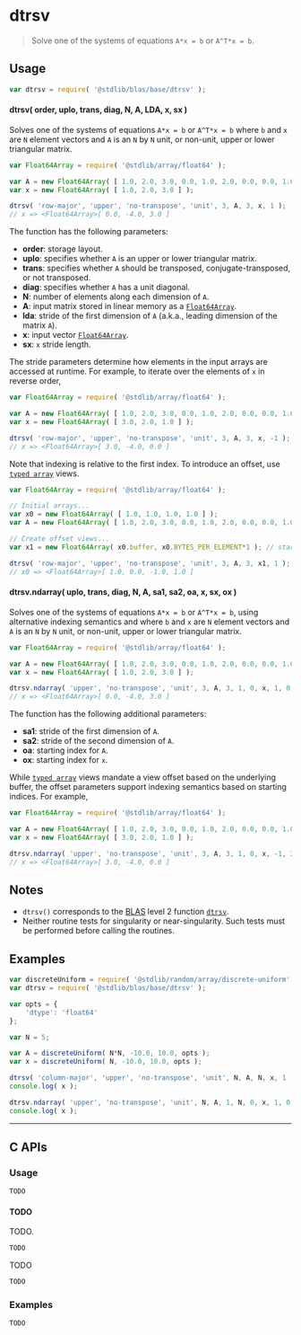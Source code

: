 <!--

@license Apache-2.0

Copyright (c) 2024 The Stdlib Authors.

Licensed under the Apache License, Version 2.0 (the "License");
you may not use this file except in compliance with the License.
You may obtain a copy of the License at

   http://www.apache.org/licenses/LICENSE-2.0

Unless required by applicable law or agreed to in writing, software
distributed under the License is distributed on an "AS IS" BASIS,
WITHOUT WARRANTIES OR CONDITIONS OF ANY KIND, either express or implied.
See the License for the specific language governing permissions and
limitations under the License.

-->

# dtrsv

> Solve one of the systems of equations `A*x = b` or `A^T*x = b`.

<section class = "usage">

## Usage

```javascript
var dtrsv = require( '@stdlib/blas/base/dtrsv' );
```

#### dtrsv( order, uplo, trans, diag, N, A, LDA, x, sx )

Solves one of the systems of equations `A*x = b` or `A^T*x = b` where `b` and `x` are `N` element vectors and `A` is an `N` by `N` unit, or non-unit, upper or lower triangular matrix.

```javascript
var Float64Array = require( '@stdlib/array/float64' );

var A = new Float64Array( [ 1.0, 2.0, 3.0, 0.0, 1.0, 2.0, 0.0, 0.0, 1.0 ] );
var x = new Float64Array( [ 1.0, 2.0, 3.0 ] );

dtrsv( 'row-major', 'upper', 'no-transpose', 'unit', 3, A, 3, x, 1 );
// x => <Float64Array>[ 0.0, -4.0, 3.0 ]
```

The function has the following parameters:

-   **order**: storage layout.
-   **uplo**: specifies whether `A` is an upper or lower triangular matrix.
-   **trans**: specifies whether `A` should be transposed, conjugate-transposed, or not transposed.
-   **diag**: specifies whether `A` has a unit diagonal.
-   **N**: number of elements along each dimension of `A`.
-   **A**: input matrix stored in linear memory as a [`Float64Array`][mdn-float64array].
-   **lda**: stride of the first dimension of `A` (a.k.a., leading dimension of the matrix `A`).
-   **x**: input vector [`Float64Array`][mdn-float64array].
-   **sx**: `x` stride length.

The stride parameters determine how elements in the input arrays are accessed at runtime. For example, to iterate over the elements of `x` in reverse order,

```javascript
var Float64Array = require( '@stdlib/array/float64' );

var A = new Float64Array( [ 1.0, 2.0, 3.0, 0.0, 1.0, 2.0, 0.0, 0.0, 1.0 ] );
var x = new Float64Array( [ 3.0, 2.0, 1.0 ] );

dtrsv( 'row-major', 'upper', 'no-transpose', 'unit', 3, A, 3, x, -1 );
// x => <Float64Array>[ 3.0, -4.0, 0.0 ]
```

Note that indexing is relative to the first index. To introduce an offset, use [`typed array`][mdn-typed-array] views.

<!-- eslint-disable stdlib/capitalized-comments -->

```javascript
var Float64Array = require( '@stdlib/array/float64' );

// Initial arrays...
var x0 = new Float64Array( [ 1.0, 1.0, 1.0, 1.0 ] );
var A = new Float64Array( [ 1.0, 2.0, 3.0, 0.0, 1.0, 2.0, 0.0, 0.0, 1.0 ] );

// Create offset views...
var x1 = new Float64Array( x0.buffer, x0.BYTES_PER_ELEMENT*1 ); // start at 2nd element

dtrsv( 'row-major', 'upper', 'no-transpose', 'unit', 3, A, 3, x1, 1 );
// x0 => <Float64Array>[ 1.0, 0.0, -1.0, 1.0 ]
```

#### dtrsv.ndarray( uplo, trans, diag, N, A, sa1, sa2, oa, x, sx, ox )

Solves one of the systems of equations `A*x = b` or `A^T*x = b`, using alternative indexing semantics and where `b` and `x` are `N` element vectors and `A` is an `N` by `N` unit, or non-unit, upper or lower triangular matrix.

```javascript
var Float64Array = require( '@stdlib/array/float64' );

var A = new Float64Array( [ 1.0, 2.0, 3.0, 0.0, 1.0, 2.0, 0.0, 0.0, 1.0 ] );
var x = new Float64Array( [ 1.0, 2.0, 3.0 ] );

dtrsv.ndarray( 'upper', 'no-transpose', 'unit', 3, A, 3, 1, 0, x, 1, 0 );
// x => <Float64Array>[ 0.0, -4.0, 3.0 ]
```

The function has the following additional parameters:

-   **sa1**: stride of the first dimension of `A`.
-   **sa2**: stride of the second dimension of `A`.
-   **oa**: starting index for `A`.
-   **ox**: starting index for `x`.

While [`typed array`][mdn-typed-array] views mandate a view offset based on the underlying buffer, the offset parameters support indexing semantics based on starting indices. For example,

```javascript
var Float64Array = require( '@stdlib/array/float64' );

var A = new Float64Array( [ 1.0, 2.0, 3.0, 0.0, 1.0, 2.0, 0.0, 0.0, 1.0 ] );
var x = new Float64Array( [ 3.0, 2.0, 1.0 ] );

dtrsv.ndarray( 'upper', 'no-transpose', 'unit', 3, A, 3, 1, 0, x, -1, 2 );
// x => <Float64Array>[ 3.0, -4.0, 0.0 ]
```

</section>

<!-- /.usage -->

<section class="notes">

## Notes

-   `dtrsv()` corresponds to the [BLAS][blas] level 2 function [`dtrsv`][blas-dtrsv].
-   Neither routine tests for singularity or near-singularity. Such tests must be performed before calling the routines.

</section>

<!-- /.notes -->

<section class="examples">

## Examples

<!-- eslint no-undef: "error" -->

```javascript
var discreteUniform = require( '@stdlib/random/array/discrete-uniform' );
var dtrsv = require( '@stdlib/blas/base/dtrsv' );

var opts = {
    'dtype': 'float64'
};

var N = 5;

var A = discreteUniform( N*N, -10.0, 10.0, opts );
var x = discreteUniform( N, -10.0, 10.0, opts );

dtrsv( 'column-major', 'upper', 'no-transpose', 'unit', N, A, N, x, 1 );
console.log( x );

dtrsv.ndarray( 'upper', 'no-transpose', 'unit', N, A, 1, N, 0, x, 1, 0 );
console.log( x );
```

</section>

<!-- /.examples -->

<!-- C interface documentation. -->

* * *

<section class="c">

## C APIs

<!-- Section to include introductory text. Make sure to keep an empty line after the intro `section` element and another before the `/section` close. -->

<section class="intro">

</section>

<!-- /.intro -->

<!-- C usage documentation. -->

<section class="usage">

### Usage

```c
TODO
```

#### TODO

TODO.

```c
TODO
```

TODO

```c
TODO
```

</section>

<!-- /.usage -->

<!-- C API usage notes. Make sure to keep an empty line after the `section` element and another before the `/section` close. -->

<section class="notes">

</section>

<!-- /.notes -->

<!-- C API usage examples. -->

<section class="examples">

### Examples

```c
TODO
```

</section>

<!-- /.examples -->

</section>

<!-- /.c -->

<!-- Section for related `stdlib` packages. Do not manually edit this section, as it is automatically populated. -->

<section class="related">

</section>

<!-- /.related -->

<!-- Section for all links. Make sure to keep an empty line after the `section` element and another before the `/section` close. -->

<section class="links">

[blas]: http://www.netlib.org/blas

[blas-dtrsv]: https://www.netlib.org/lapack/explore-html/dd/dc3/group__trsv_ga7a7dcbb8745b4776ce13063ab031141f.html#ga7a7dcbb8745b4776ce13063ab031141f

[mdn-float64array]: https://developer.mozilla.org/en-US/docs/Web/JavaScript/Reference/Global_Objects/Float64Array

[mdn-typed-array]: https://developer.mozilla.org/en-US/docs/Web/JavaScript/Reference/Global_Objects/TypedArray

</section>

<!-- /.links -->
